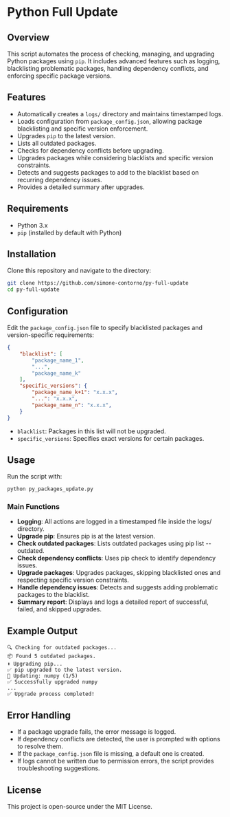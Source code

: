 # Python Full Update

## Overview
This script automates the process of checking, managing, and upgrading Python packages using `pip`. It includes advanced features such as logging, blacklisting problematic packages, handling dependency conflicts, and enforcing specific package versions.

## Features
- Automatically creates a `logs/` directory and maintains timestamped logs.
- Loads configuration from `package_config.json`, allowing package blacklisting and specific version enforcement.
- Upgrades `pip` to the latest version.
- Lists all outdated packages.
- Checks for dependency conflicts before upgrading.
- Upgrades packages while considering blacklists and specific version constraints.
- Detects and suggests packages to add to the blacklist based on recurring dependency issues.
- Provides a detailed summary after upgrades.

## Requirements
- Python 3.x
- `pip` (installed by default with Python)

## Installation
Clone this repository and navigate to the directory:

```bash
git clone https://github.com/simone-contorno/py-full-update
cd py-full-update
```

## Configuration
Edit the `package_config.json` file to specify blacklisted packages and version-specific requirements:

```json
{
    "blacklist": [
        "package_name_1",
        "...", 
        "package_name_k"
    ],
    "specific_versions": {
        "package_name_k+1": "x.x.x",
        "...": "x.x.x",
        "package_name_n": "x.x.x",
    }
}
```

- `blacklist`: Packages in this list will not be upgraded.
- `specific_versions`: Specifies exact versions for certain packages.

## Usage
Run the script with:

```bash
python py_packages_update.py
```

### Main Functions
- **Logging**: All actions are logged in a timestamped file inside the logs/ directory.
- **Upgrade pip**: Ensures pip is at the latest version.
- **Check outdated packages**: Lists outdated packages using pip list --outdated.
- **Check dependency conflicts**: Uses pip check to identify dependency issues.
- **Upgrade packages**: Upgrades packages, skipping blacklisted ones and respecting specific version constraints.
- **Handle dependency issues**: Detects and suggests adding problematic packages to the blacklist.
- **Summary report**: Displays and logs a detailed report of successful, failed, and skipped upgrades.

## Example Output
```plaintext
🔍 Checking for outdated packages...
📦 Found 5 outdated packages.
⬆️ Upgrading pip...
✅ pip upgraded to the latest version.
🔄 Updating: numpy (1/5)
✅ Successfully upgraded numpy
...
✅ Upgrade process completed!
```

## Error Handling
- If a package upgrade fails, the error message is logged.
- If dependency conflicts are detected, the user is prompted with options to resolve them.
- If the `package_config.json` file is missing, a default one is created.
- If logs cannot be written due to permission errors, the script provides troubleshooting suggestions.

## License
This project is open-source under the MIT License.
